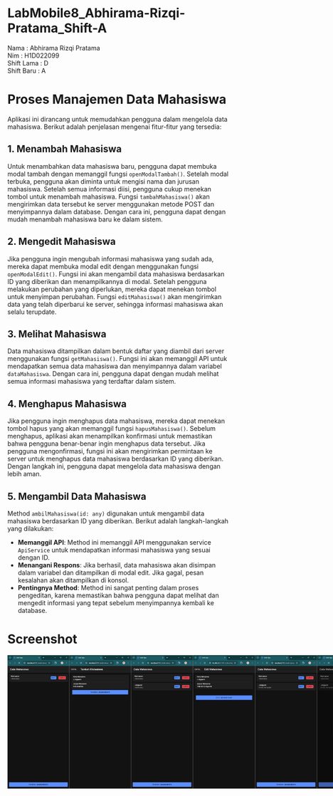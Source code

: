 # LabMobile8_Abhirama-Rizqi-Pratama_Shift-A
 
Nama        : Abhirama Rizqi Pratama  
Nim         : H1D022099  
Shift Lama  : D  
Shift Baru  : A  

# Proses Manajemen Data Mahasiswa

Aplikasi ini dirancang untuk memudahkan pengguna dalam mengelola data mahasiswa. Berikut adalah penjelasan mengenai fitur-fitur yang tersedia:

## 1. Menambah Mahasiswa
Untuk menambahkan data mahasiswa baru, pengguna dapat membuka modal tambah dengan memanggil fungsi `openModalTambah()`. Setelah modal terbuka, pengguna akan diminta untuk mengisi nama dan jurusan mahasiswa. Setelah semua informasi diisi, pengguna cukup menekan tombol untuk menambah mahasiswa. Fungsi `tambahMahasiswa()` akan mengirimkan data tersebut ke server menggunakan metode POST dan menyimpannya dalam database. Dengan cara ini, pengguna dapat dengan mudah menambah mahasiswa baru ke dalam sistem.

## 2. Mengedit Mahasiswa
Jika pengguna ingin mengubah informasi mahasiswa yang sudah ada, mereka dapat membuka modal edit dengan menggunakan fungsi `openModalEdit()`. Fungsi ini akan mengambil data mahasiswa berdasarkan ID yang diberikan dan menampilkannya di modal. Setelah pengguna melakukan perubahan yang diperlukan, mereka dapat menekan tombol untuk menyimpan perubahan. Fungsi `editMahasiswa()` akan mengirimkan data yang telah diperbarui ke server, sehingga informasi mahasiswa akan selalu terupdate.

## 3. Melihat Mahasiswa
Data mahasiswa ditampilkan dalam bentuk daftar yang diambil dari server menggunakan fungsi `getMahasiswa()`. Fungsi ini akan memanggil API untuk mendapatkan semua data mahasiswa dan menyimpannya dalam variabel `dataMahasiswa`. Dengan cara ini, pengguna dapat dengan mudah melihat semua informasi mahasiswa yang terdaftar dalam sistem.

## 4. Menghapus Mahasiswa
Jika pengguna ingin menghapus data mahasiswa, mereka dapat menekan tombol hapus yang akan memanggil fungsi `hapusMahasiswa()`. Sebelum menghapus, aplikasi akan menampilkan konfirmasi untuk memastikan bahwa pengguna benar-benar ingin menghapus data tersebut. Jika pengguna mengonfirmasi, fungsi ini akan mengirimkan permintaan ke server untuk menghapus data mahasiswa berdasarkan ID yang diberikan. Dengan langkah ini, pengguna dapat mengelola data mahasiswa dengan lebih aman.

## 5. Mengambil Data Mahasiswa
Method `ambilMahasiswa(id: any)` digunakan untuk mengambil data mahasiswa berdasarkan ID yang diberikan. Berikut adalah langkah-langkah yang dilakukan:
- **Memanggil API**: Method ini memanggil API menggunakan service `ApiService` untuk mendapatkan informasi mahasiswa yang sesuai dengan ID.
- **Menangani Respons**: Jika berhasil, data mahasiswa akan disimpan dalam variabel dan ditampilkan di modal edit. Jika gagal, pesan kesalahan akan ditampilkan di konsol.
- **Pentingnya Method**: Method ini sangat penting dalam proses pengeditan, karena memastikan bahwa pengguna dapat melihat dan mengedit informasi yang tepat sebelum menyimpannya kembali ke database.


# Screenshot
<div style="display: flex; justify-content: space-between;">
  <img src="src/assets/images/home.png" height="300px">
  <img src="src/assets/images/create.png" height="300px">
  <img src="src/assets/images/homeupdate.png" height="300px">
  <img src="src/assets/images/edit.png" height="300px">
  <img src="src/assets/images/homeedit.png" height="300px">
  <img src="src/assets/images/alertdelete.png" height="300px">
</div>